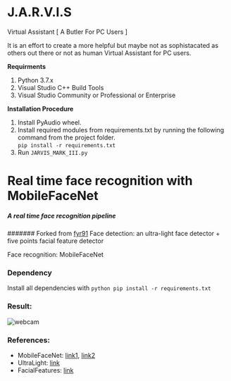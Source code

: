 # J.A.R.V.I.S
Virtual Assistant [ A Butler For PC Users ]

It is an effort to create a more helpful but maybe not as sophistacated as others out there or not as human Virtual Assistant for PC users.

**Requirments**
1. Python 3.7.x
2. Visual Studio C++ Build Tools
3. Visual Studio Community or Professional or Enterprise

**Installation Procedure**
1. Install PyAudio wheel.  
2. Install required modules from requirements.txt by running the following command from the project folder.  
```pip install -r requirements.txt```  
3. Run ```JARVIS_MARK_III.py```

# Real time face recognition with MobileFaceNet
##### A real time face recognition pipeline
####### Forked from [fyr91](https://github.com/fyr91/face_recognition)
Face detection: an ultra-light face detector + five points facial feature detector

Face recognition: MobileFaceNet

### Dependency
Install all dependencies with 
```python pip install -r requirements.txt```

### Result:
![webcam](output/recog_trim.gif)

### References:
- MobileFaceNet: [link1](https://arxiv.org/abs/1804.07573), [link2](https://github.com/yangxue0827/MobileFaceNet_Tensorflow)
- UltraLight: [link](https://github.com/Linzaer/Ultra-Light-Fast-Generic-Face-Detector-1MB)
- FacialFeatures: [link](https://github.com/ageitgey/face_recognition)